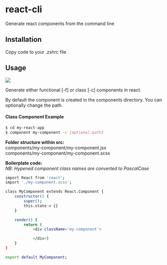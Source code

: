 # react-cli
Generate react components from the command line

## Installation
Copy code to your .zshrc file

## Usage
![](react-cli-demo.gif)

Generate either functional [-f] or class [-c] components in react.

By default the component is created in the components directory. You can optionally change the path.  

#### Class Component Example

```sh
$ cd my-react-app
$ component my-component -c [optional:path]
```

**Folder structure within src:**  
components/my-component/my-component.jsx    
components/my-component/my-component.scss

**Boilerplate code:**  
*NB: Hypened component class names are converted to PascalCase*
        
```sh
import React from 'react';
import './my-component.scss';

class MyComponent extends React.Component {
	constructor() {
		super();
		this.state = {}
	}

	render() {
		return (
		    <div className='my-component'>

		    </div>)
	}
}

export default MyComponent;
```

